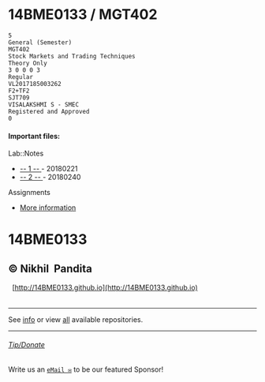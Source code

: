 # 14BME0133 / MGT402
```
5
General (Semester)
MGT402
Stock Markets and Trading Techniques
Theory Only
3 0 0 0 3
Regular
VL2017185003262
F2+TF2
SJT709
VISALAKSHMI S - SMEC
Registered and Approved
0
```


#### Important files:

Lab::Notes
- [ -- 1 -- ](/notes/LAB/20180221/README.md) - 20180221
- [ -- 2 -- ](/notes/LAB/20180240/README.md) - 20180240

Assignments
- [More information](/resources/assignments/README.md)

# 14BME0133
© Nikhil  Pandita
   
   
---
   
[http://14BME0133.github.io](http://14BME0133.github.io)

###### 

---


See [info](../info.md) or view [all](../reps.md) available repositories.


----

###### [Tip/Donate](https://9xo.github.io/R/teb)
Write us an [`eMail ✉`](mailto:nikhil.pandita2014@vit.ac.in) to be our featured Sponsor!
